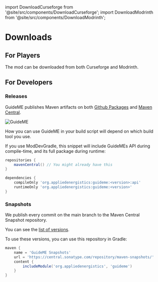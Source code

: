 import DownloadCurseforge from '@site/src/components/DownloadCurseforge';
import DownloadModrinth from '@site/src/components/DownloadModrinth';

# Downloads

## For Players

The mod can be downloaded from both Curseforge and Modrinth.

<p>
    <DownloadCurseforge />
</p>

<p>
    <DownloadModrinth />
</p>

## For Developers

### Releases

GuideME publishes Maven artifacts on both [Github Packages](https://github.com/AppliedEnergistics/GuideME/packages/2384035) 
and [Maven Central](https://central.sonatype.com/artifact/org.appliedenergistics/guideme).

![GuideME](https://img.shields.io/maven-central/v/org.appliedenergistics/guideme)

How you can use GuideME in your build script will depend on which build tool you use.

If you use ModDevGradle, this snippet will include GuideMEs API during compile-time, and its full package during runtime:

```gradle
repositories {
    mavenCentral() // You might already have this
}

dependencies {
    compileOnly 'org.appliedenergistics:guideme:<version>:api'
    runtimeOnly 'org.appliedenergistics:guideme:<version>'
}
```

### Snapshots

We publish every commit on the main branch to the Maven Central Snapshot repository.

You can see the [list of versions](https://central.sonatype.com/service/rest/repository/browse/maven-snapshots/org/appliedenergistics/guideme/).

To use these versions, you can use this repository in Gradle:

```gradle
maven {
    name = 'GuideME Snapshots'
    url = 'https://central.sonatype.com/repository/maven-snapshots/'
    content {
        includeModule('org.appliedenergistics', 'guideme')
    }
}
```
